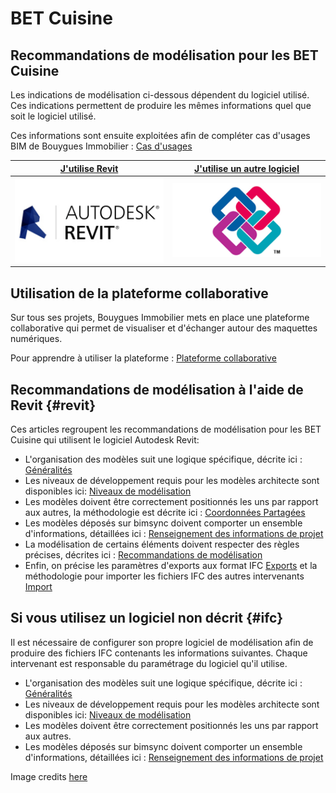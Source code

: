 # BET Cuisine

## Recommandations de modélisation pour les BET Cuisine

Les indications de modélisation ci-dessous dépendent du logiciel utilisé. Ces indications permettent de produire les mêmes informations quel que soit le logiciel utilisé.

Ces informations sont ensuite exploitées afin de compléter cas d'usages BIM de Bouygues Immobilier : [Cas d'usages](../../cas-dusages.md)

| [**J'utilise Revit**](./#revit) | [**J'utilise un autre logiciel**](./#ifc) |
| :---: | :---: |
| ![](../../.gitbook/assets/revit.png) | ![](../../.gitbook/assets/ifc.jpg) |

## Utilisation de la plateforme collaborative

Sur tous ses projets, Bouygues Immobilier mets en place une plateforme collaborative qui permet de visualiser et d'échanger autour des maquettes numériques.

Pour apprendre à utiliser la plateforme : [Plateforme collaborative](../../plateforme-collaborative/)

## Recommandations de modélisation à l'aide de Revit {#revit}

Ces articles regroupent les recommandations de modélisation pour les BET Cuisine qui utilisent le logiciel Autodesk Revit:

* L'organisation des modèles suit une logique spécifique, décrite ici : [Généralités](../bet-ascenseur/autre-logiciel/generalites.md)
* Les niveaux de développement requis pour les modèles architecte sont disponibles ici: [Niveaux de modélisation](niveaux-de-developpement-des-modeles-par-phase.md)
* Les modèles doivent être correctement positionnés les uns par rapport aux autres, la méthodologie est décrite ici : [Coordonnées Partagées](https://github.com/BIM-Bouygues-Immobilier/BIM-Execution-Plan/tree/2dd2261d87ee479acc1e366a1ddfa150bab032ec/02_Modelisation/00_communs/georeferencement-rvt.md)
* Les modèles déposés sur bimsync doivent comporter un ensemble d'informations, détaillées ici : [Renseignement des informations de projet](https://github.com/BIM-Bouygues-Immobilier/BIM-Execution-Plan/tree/2dd2261d87ee479acc1e366a1ddfa150bab032ec/02_Modelisation/00_communs/info-projet-rvt.md)
* La modélisation de certains éléments doivent respecter des règles précises, décrites ici : [Recommandations de modélisation](https://github.com/BIM-Bouygues-Immobilier/BIM-Execution-Plan/tree/2dd2261d87ee479acc1e366a1ddfa150bab032ec/02_Modelisation/08_Cuisine/modelisation-rvt.md)
* Enfin, on précise les paramètres d'exports aux format IFC [Exports](https://github.com/BIM-Bouygues-Immobilier/BIM-Execution-Plan/tree/2dd2261d87ee479acc1e366a1ddfa150bab032ec/02_Modelisation/00_communs/export-rvt.md) et la méthodologie pour importer les fichiers IFC des autres intervenants [Import](https://github.com/BIM-Bouygues-Immobilier/BIM-Execution-Plan/tree/2dd2261d87ee479acc1e366a1ddfa150bab032ec/02_Modelisation/00_communs/Import-IFC-rvt.md)

## Si vous utilisez un logiciel non décrit {#ifc}

Il est nécessaire de configurer son propre logiciel de modélisation afin de produire des fichiers IFC contenants les informations suivantes. Chaque intervenant est responsable du paramétrage du logiciel qu'il utilise.

* L'organisation des modèles suit une logique spécifique, décrite ici : [Généralités](../bet-ascenseur/autre-logiciel/generalites.md)
* Les niveaux de développement requis pour les modèles architecte sont disponibles ici: [Niveaux de modélisation](niveaux-de-developpement-des-modeles-par-phase.md)
* Les modèles doivent être correctement positionnés les uns par rapport aux autres.
* Les modèles déposés sur bimsync doivent comporter un ensemble d'informations, détaillées ici : [Renseignement des informations de projet](../bet-ascenseur/autre-logiciel/informations-du-projet.md)

Image credits [here ](https://github.com/BIM-Bouygues-Immobilier/BIM-Execution-Plan/tree/2dd2261d87ee479acc1e366a1ddfa150bab032ec/CREDITS.md)


